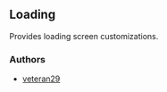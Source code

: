 ## Loading

Provides loading screen customizations.

### Authors

- [veteran29](http://github.com/veteran29)
